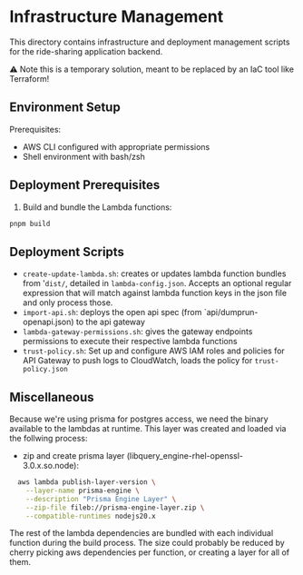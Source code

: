# Infrastructure Management
This directory contains infrastructure and deployment management scripts for the ride-sharing application backend.

⚠️ Note this is a temporary solution, meant to be replaced by an IaC tool like Terraform!

## Environment Setup
Prerequisites:

- AWS CLI configured with appropriate permissions
- Shell environment with bash/zsh

## Deployment Prerequisites

1. Build and bundle the Lambda functions:
```sh
pnpm build
```

## Deployment Scripts
- `create-update-lambda.sh`: creates or updates lambda function bundles from '`dist/`, detailed in `lambda-config.json`. Accepts an optional regular expression that will match against lambda function keys in the json file and only process those.
- `import-api.sh`: deploys the open api spec (from `api/dumprun-openapi.json) to the api gateway
- `lambda-gateway-permissions.sh`: gives the gateway endpoints permissions to execute their respective lambda functions
- `trust-policy.sh`: Set up and configure AWS IAM roles and policies for API Gateway to push logs to CloudWatch, loads the policy for `trust-policy.json`

## Miscellaneous
Because we're using prisma for postgres access, we need the binary available to the lambdas at runtime. This layer was created and loaded via the follwing process:

- zip and create prisma layer (libquery_engine-rhel-openssl-3.0.x.so.node):
```sh
  aws lambda publish-layer-version \
    --layer-name prisma-engine \
    --description "Prisma Engine Layer" \
    --zip-file fileb://prisma-engine-layer.zip \
    --compatible-runtimes nodejs20.x
 ```
The rest of the lambda dependencies are bundled with each individual function during the build process. The size could probably be reduced by cherry picking aws dependencies per function, or creating a layer for all of them.
